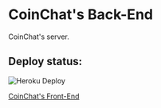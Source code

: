 # CoinChat's Back-End
CoinChat's server.

## Deploy status:
![Heroku Deploy](https://deploy-badge.vercel.app/heroku/coinchat-node-server-app-5d0c0d1d46f8?style=plastic)

[CoinChat's Front-End](https://github.com/riccardoprosdocimi/coinchat-front-end)
